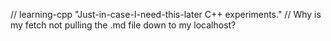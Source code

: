 // learning-cpp
"Just-in-case-I-need-this-later C++ experiments."
// Why is my fetch not pulling the .md file down to my localhost?
